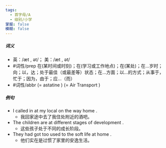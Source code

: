 ```yaml
---
tags:
  - 首字母/A
  - 级别/小学
掌握: false
模糊: false
---
```

##### 词义
- 英：/æt , ət/； 美：/æt , ət/
- #词性/prep  在(某时间或时刻)；在(学习或工作地点)；在(某处)；在…岁时；向；以，达；处于最佳（或最差等）状态；在…方面；以…的方式；从事于，忙于；因为，由于；应…（而）
- #词性/abbr  (= astatine )  (= Air Transport )
##### 例句
- I called in at my local on the way home .
	- 我回家途中去了我住处附近的酒吧。
- The children are at different stages of development .
	- 这些孩子处于不同的成长阶段。
- They had got too used to the soft life at home .
	- 他们实在是过惯了家里的安逸生活。
